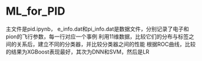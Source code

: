# ML_for_PID
主文件是pid.ipynb，
e_info.dat和pi_info.dat是数据文件，分别记录了电子和pion的飞行参数，每一行对应一个事例
利用11维数据，比较它们的分布与标签之间的关系后，建立不同的分类器，并比较分类器之间的性能
根据ROC曲线，比较的结果为XGBoost表现最好，其次为DNN和SVM，然后是LR
